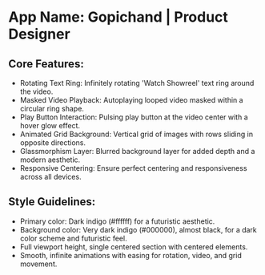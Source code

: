 # **App Name**: Gopichand | Product Designer

## Core Features:

- Rotating Text Ring: Infinitely rotating 'Watch Showreel' text ring around the video.
- Masked Video Playback: Autoplaying looped video masked within a circular ring shape.
- Play Button Interaction: Pulsing play button at the video center with a hover glow effect.
- Animated Grid Background: Vertical grid of images with rows sliding in opposite directions.
- Glassmorphism Layer: Blurred background layer for added depth and a modern aesthetic.
- Responsive Centering: Ensure perfect centering and responsiveness across all devices.

## Style Guidelines:

- Primary color: Dark indigo (#ffffff) for a futuristic aesthetic.
- Background color: Very dark indigo (#000000), almost black, for a dark color scheme and futuristic feel.
- Full viewport height, single centered section with centered elements.
- Smooth, infinite animations with easing for rotation, video, and grid movement.